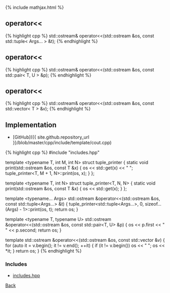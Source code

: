 {% include mathjax.html %}

## operator<<

{% highlight cpp %}
std::ostream& operator<<(std::ostream &os, const std::tuple< Args... > &t);
{% endhighlight %}

## operator<<

{% highlight cpp %}
std::ostream& operator<<(std::ostream &os, const std::pair< T, U > &p);
{% endhighlight %}

## operator<<

{% highlight cpp %}
std::ostream& operator<<(std::ostream &os, const std::vector< T > &v);
{% endhighlight %}

## Implementation

- [GitHub]({{ site.github.repository_url }}/blob/master/cpp/include/template/cout.cpp)

{% highlight cpp %}
#include "includes.hpp"

template <typename T, int M, int N> struct tuple_printer {
  static void print(std::ostream &os, const T &x) {
    os << std::get<M>(x) << " ";
    tuple_printer<T, M + 1, N>::print(os, x);
  }
};

template <typename T, int N> struct tuple_printer<T, N, N> {
  static void print(std::ostream &os, const T &x) { os << std::get<N>(x); }
};

template <typename... Args>
std::ostream &operator<<(std::ostream &os, const std::tuple<Args...> &t) {
  tuple_printer<std::tuple<Args...>, 0, sizeof...(Args) - 1>::print(os, t);
  return os;
}

template <typename T, typename U>
std::ostream &operator<<(std::ostream &os, const std::pair<T, U> &p) {
  os << p.first << " " << p.second;
  return os;
}

template <typename T>
std::ostream &operator<<(std::ostream &os, const std::vector<T> &v) {
  for (auto it = v.begin(); it != v.end(); ++it) {
    if (it != v.begin())
      os << " ";
    os << *it;
  }
  return os;
}
{% endhighlight %}

### Includes

- [includes.hpp](includes)

[Back](../..)
